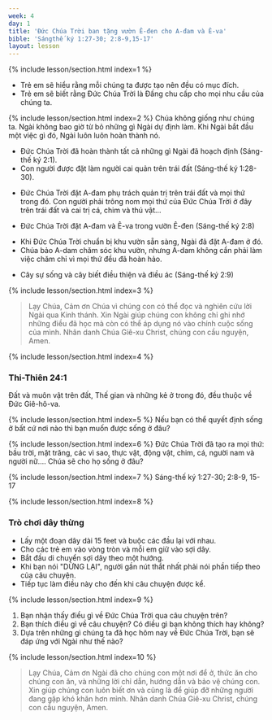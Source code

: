 ```yaml
---
week: 4
day: 1
title: 'Đức Chúa Trời ban tặng vườn Ê-đen cho A-đam và Ê-va'
bible: 'Sángthế ký 1:27-30; 2:8-9,15-17'
layout: lesson
---
```



{% include lesson/section.html index=1 %}
- Trẻ em sẽ hiểu rằng mỗi chúng ta được tạo nên đều có mục đích.
- Trẻ em sẽ biết rằng Đức Chúa Trời là Đấng chu cấp cho mọi nhu cầu của chúng ta.


{% include lesson/section.html index=2 %}
Chúa không giống như chúng ta. Ngài không bao giờ từ bỏ những gì Ngài dự định làm. Khi Ngài bắt đầu một việc gì đó, Ngài luôn luôn hoàn thành nó.
* Đức Chúa Trời đã hoàn thành tất cả những gì Ngài đã hoạch định (Sáng-thế ký 2:1).
* Con người được đặt làm người cai quản trên trái đất (Sáng-thế ký 1:28-30).
- Đức Chúa Trời đặt A-đam phụ trách quản trị trên trái đất và mọi thứ trong đó. Con người phải trông nom mọi thứ của Đức Chúa Trời ở đây trên trái đất và cai trị cá, chim và thú vật...
* Đức Chúa Trời đặt A-đam và Ê-va trong vườn Ê-đen (Sáng-thế ký 2:8)
- Khi Đức Chúa Trời chuẩn bị khu vườn sẵn sàng, Ngài đã đặt A-đam ở đó.
- Chúa bảo A-dam chăm sóc khu vườn, nhưng A-dam không cần phải làm việc chăm chỉ vì mọi thứ đều đã hoàn hảo.
* Cây sự sống và cây biết điều thiện và điều ác (Sáng-thế ký 2:9)


{% include lesson/section.html index=3 %}
> Lạy Chúa, Cảm ơn Chúa vì chúng con có thể đọc và nghiên cứu lời Ngài qua Kinh thánh. Xin Ngài giúp chúng con không chỉ ghi nhớ những điều đã học mà còn có thể áp dụng nó vào chính cuộc sống của mình. Nhân danh Chúa Giê-xu Christ, chúng con cầu nguyện, Amen.


{% include lesson/section.html index=4 %}
### Thi-Thiên 24:1
Đất và muôn vật trên đất, Thế gian và những kẻ ở trong đó, đều thuộc về Đức Giê-hô-va.


{% include lesson/section.html index=5 %}
Nếu bạn có thể quyết định sống ở bất cứ nơi nào thì bạn muốn được sống ở đâu?


{% include lesson/section.html index=6 %}
Đức Chúa Trời đã tạo ra mọi thứ: bầu trời, mặt trăng, các vì sao, thực vật, động vật, chim, cá, người nam và người nữ.... Chúa sẽ cho họ sống ở đâu?


{% include lesson/section.html index=7 %}
Sáng-thế ký 1:27-30; 2:8-9, 15-17


{% include lesson/section.html index=8 %}
### Trò chơi dây thừng
- Lấy một đoạn dây dài 15 feet và buộc các đầu lại với nhau. 
- Cho các trẻ em vào vòng tròn và mỗi em giữ vào sợi dây. 
- Bắt đầu di chuyển sợi dây theo một hướng. 
- Khi bạn nói "DỪNG LẠI", người gần nút thắt nhất phải nói phần tiếp theo của câu chuyện. 
- Tiếp tục làm điều này cho đến khi câu chuyện được kể.


{% include lesson/section.html index=9 %}

1. Bạn nhận thấy điều gì về Đức Chúa Trời qua câu chuyện trên?
2. Bạn thích điều gì về câu chuyện? Có điều gì bạn không thích hay không?
3. Dựa trên những gì chúng ta đã học hôm nay về Đức Chúa Trời, bạn sẽ đáp ứng với Ngài như thế nào?


{% include lesson/section.html index=10 %}
> Lạy Chúa, Cảm ơn Ngài đã cho chúng con một nơi để ở, thức ăn cho chúng con ăn, và những lời chỉ dẫn, hướng dẫn và bảo vệ chúng con. Xin giúp chúng con luôn biết ơn và cũng là để giúp đỡ những người đang gặp khó khăn hơn mình. Nhân danh Chúa Giê-xu Christ, chúng con cầu nguyện, Amen.
